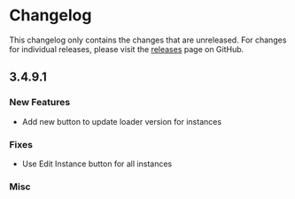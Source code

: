 # Changelog

This changelog only contains the changes that are unreleased. For changes for individual releases, please visit the
[releases](https://github.com/ATLauncher/ATLauncher/releases) page on GitHub.

## 3.4.9.1

### New Features
- Add new button to update loader version for instances

### Fixes
- Use Edit Instance button for all instances

### Misc
